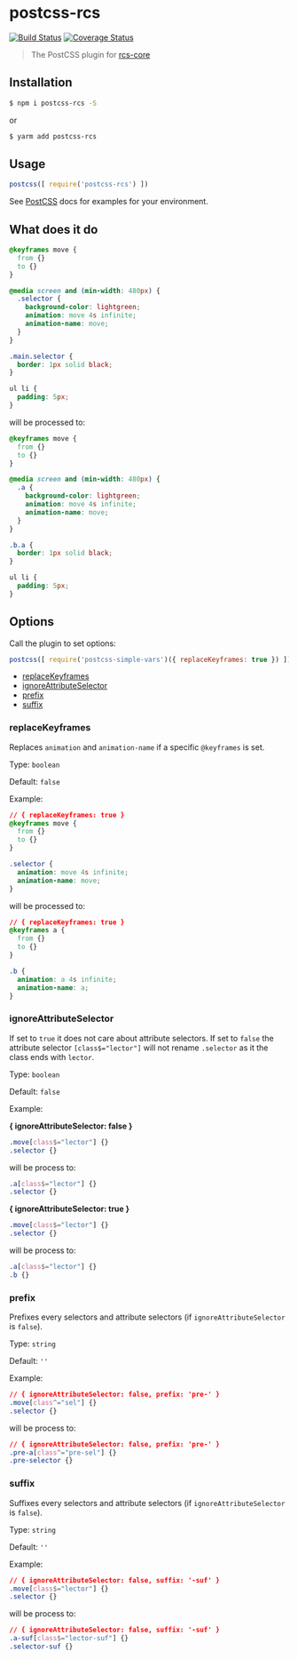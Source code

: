 # postcss-rcs

[![Build Status](https://travis-ci.org/JPeer264/postcss-rcs.svg?branch=master)](https://travis-ci.org/JPeer264/postcss-rcs)
[![Coverage Status](https://coveralls.io/repos/github/JPeer264/postcss-rcs/badge.svg?branch=master)](https://coveralls.io/github/JPeer264/postcss-rcs?branch=master)

> The PostCSS plugin for [rcs-core](https://github.com/JPeer264/node-rcs-core)

## Installation

```sh
$ npm i postcss-rcs -S
```

or

```sh
$ yarm add postcss-rcs
```

## Usage

```js
postcss([ require('postcss-rcs') ])
```

See [PostCSS](https://github.com/postcss/postcss) docs for examples for your environment.

## What does it do

```css
@keyframes move {
  from {}
  to {}
}

@media screen and (min-width: 480px) {
  .selector {
    background-color: lightgreen;
    animation: move 4s infinite;
    animation-name: move;
  }
}

.main.selector {
  border: 1px solid black;
}

ul li {
  padding: 5px;
}
```

will be processed to:

```css
@keyframes move {
  from {}
  to {}
}

@media screen and (min-width: 480px) {
  .a {
    background-color: lightgreen;
    animation: move 4s infinite;
    animation-name: move;
  }
}

.b.a {
  border: 1px solid black;
}

ul li {
  padding: 5px;
}
```

## Options

Call the plugin to set options:

```js
postcss([ require('postcss-simple-vars')({ replaceKeyframes: true }) ])
```

- [replaceKeyframes](#replacekeyframes)
- [ignoreAttributeSelector](#ignoreattributeselector)
- [prefix](#prefix)
- [suffix](#suffix)

### replaceKeyframes

Replaces `animation` and `animation-name` if a specific `@keyframes` is set.

Type: `boolean`

Default: `false`

Example:

```css
// { replaceKeyframes: true }
@keyframes move {
  from {}
  to {}
}

.selector {
  animation: move 4s infinite;
  animation-name: move;
}
```

will be processed to:

```css
// { replaceKeyframes: true }
@keyframes a {
  from {}
  to {}
}

.b {
  animation: a 4s infinite;
  animation-name: a;
}
```

### ignoreAttributeSelector

If set to `true` it does not care about attribute selectors. If set to `false` the attribute selector `[class$="lector"]` will not rename `.selector` as it the class ends with `lector`.

Type: `boolean`

Default: `false`

Example:

**{ ignoreAttributeSelector: false }**
```css
.move[class$="lector"] {}
.selector {}
```

will be process to:
```css
.a[class$="lector"] {}
.selector {}
```

**{ ignoreAttributeSelector: true }**
```css
.move[class$="lector"] {}
.selector {}
```

will be process to:
```css
.a[class$="lector"] {}
.b {}
```

### prefix

Prefixes every selectors and attribute selectors (if `ignoreAttributeSelector` is `false`).

Type: `string`

Default: `''`

Example:
```css
// { ignoreAttributeSelector: false, prefix: 'pre-' }
.move[class^="sel"] {}
.selector {}
```

will be process to:
```css
// { ignoreAttributeSelector: false, prefix: 'pre-' }
.pre-a[class^="pre-sel"] {}
.pre-selector {}
```

### suffix

Suffixes every selectors and attribute selectors (if `ignoreAttributeSelector` is `false`).

Type: `string`

Default: `''`

Example:
```css
// { ignoreAttributeSelector: false, suffix: '-suf' }
.move[class$="lector"] {}
.selector {}
```

will be process to:
```css
// { ignoreAttributeSelector: false, suffix: '-suf' }
.a-suf[class$="lector-suf"] {}
.selector-suf {}
```
